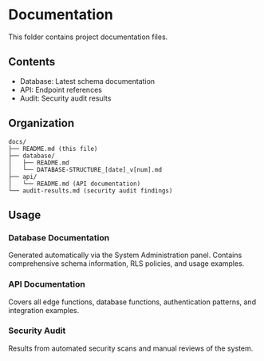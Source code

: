 # Documentation

This folder contains project documentation files.

## Contents

- Database: Latest schema documentation
- API: Endpoint references  
- Audit: Security audit results

## Organization

```
docs/
├── README.md (this file)
├── database/
│   ├── README.md
│   └── DATABASE-STRUCTURE_[date]_v[num].md
├── api/
│   └── README.md (API documentation)
└── audit-results.md (security audit findings)
```

## Usage

### Database Documentation
Generated automatically via the System Administration panel. Contains comprehensive schema information, RLS policies, and usage examples.

### API Documentation  
Covers all edge functions, database functions, authentication patterns, and integration examples.

### Security Audit
Results from automated security scans and manual reviews of the system.